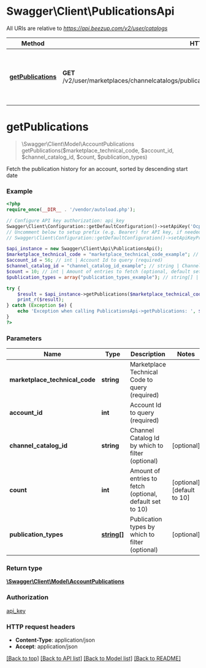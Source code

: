 # Swagger\Client\PublicationsApi

All URIs are relative to *https://api.beezup.com/v2/user/catalogs*

Method | HTTP request | Description
------------- | ------------- | -------------
[**getPublications**](PublicationsApi.md#getPublications) | **GET** /v2/user/marketplaces/channelcatalogs/publications/{marketplaceTechnicalCode}/{accountId}/history | Fetch the publication history for an account, sorted by descending start date


# **getPublications**
> \Swagger\Client\Model\AccountPublications getPublications($marketplace_technical_code, $account_id, $channel_catalog_id, $count, $publication_types)

Fetch the publication history for an account, sorted by descending start date

### Example
```php
<?php
require_once(__DIR__ . '/vendor/autoload.php');

// Configure API key authorization: api_key
Swagger\Client\Configuration::getDefaultConfiguration()->setApiKey('Ocp-Apim-Subscription-Key', 'YOUR_API_KEY');
// Uncomment below to setup prefix (e.g. Bearer) for API key, if needed
// Swagger\Client\Configuration::getDefaultConfiguration()->setApiKeyPrefix('Ocp-Apim-Subscription-Key', 'Bearer');

$api_instance = new Swagger\Client\Api\PublicationsApi();
$marketplace_technical_code = "marketplace_technical_code_example"; // string | Marketplace Technical Code to query (required)
$account_id = 56; // int | Account Id to query (required)
$channel_catalog_id = "channel_catalog_id_example"; // string | Channel Catalog Id by which to filter (optional)
$count = 10; // int | Amount of entries to fetch (optional, default set to 10)
$publication_types = array("publication_types_example"); // string[] | Publication types by which to filter (optional)

try {
    $result = $api_instance->getPublications($marketplace_technical_code, $account_id, $channel_catalog_id, $count, $publication_types);
    print_r($result);
} catch (Exception $e) {
    echo 'Exception when calling PublicationsApi->getPublications: ', $e->getMessage(), PHP_EOL;
}
?>
```

### Parameters

Name | Type | Description  | Notes
------------- | ------------- | ------------- | -------------
 **marketplace_technical_code** | **string**| Marketplace Technical Code to query (required) |
 **account_id** | **int**| Account Id to query (required) |
 **channel_catalog_id** | **string**| Channel Catalog Id by which to filter (optional) | [optional]
 **count** | **int**| Amount of entries to fetch (optional, default set to 10) | [optional] [default to 10]
 **publication_types** | [**string[]**](../Model/string.md)| Publication types by which to filter (optional) | [optional]

### Return type

[**\Swagger\Client\Model\AccountPublications**](../Model/AccountPublications.md)

### Authorization

[api_key](../../README.md#api_key)

### HTTP request headers

 - **Content-Type**: application/json
 - **Accept**: application/json

[[Back to top]](#) [[Back to API list]](../../README.md#documentation-for-api-endpoints) [[Back to Model list]](../../README.md#documentation-for-models) [[Back to README]](../../README.md)


